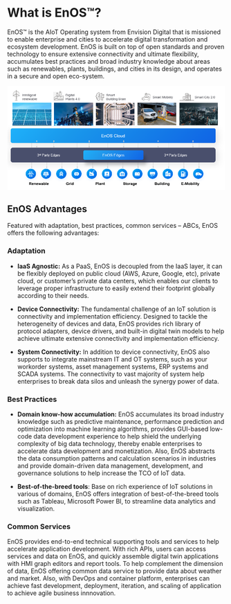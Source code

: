 # What is EnOS™?

EnOS™ is the AIoT Operating system from Envision Digital that is missioned to enable enterprise and cities to accelerate digital transformation and ecosystem development. EnOS is built on top of open standards and proven technology to ensure extensive connectivity and ultimate flexibility, accumulates best practices and broad industry knowledge about areas such as renewables, plants, buildings, and cities in its design, and operates in a secure and open eco-system.

![EnOS Business Architecture](media/architecture.png)

## EnOS Advantages

Featured with adaptation, best practices, common services – ABCs, EnOS offers the following advantages:

### Adaptation

- **IaaS Agnostic:** As a PaaS, EnOS is decoupled from the IaaS layer, it can be flexibly deployed on public cloud (AWS, Azure, Google, etc), private cloud, or customer’s private data centers, which enables our clients to leverage proper infrastructure to easily extend their footprint globally according to their needs.

- **Device Connectivity:** The fundamental challenge of an IoT solution is connectivity and implementation efficiency. Designed to tackle the heterogeneity of devices and data, EnOS provides rich library of protocol adapters, device drivers, and built-in digital twin models to help achieve ultimate extensive connectivity and implementation efficiency.

- **System Connectivity:** In addition to device connectivity, EnOS also supports to integrate mainstream IT and OT systems, such as your workorder systems, asset management systems, ERP systems and SCADA systems. The connectivity to vast majority of system help enterprises to break data silos and unleash the synergy power of data.

### Best Practices

- **Domain know-how accumulation:** EnOS accumulates its broad industry knowledge such as predictive maintenance, performance prediction and optimization into machine learning algorithms, provides GUI-based low-code data development experience to help shield the underlying complexity of big data technology, thereby enable enterprises to accelerate data development and monetization. Also, EnOS abstracts the data consumption patterns and calculation scenarios in industries and provide domain-driven data management, development, and governance solutions to help increase the TCO of IoT data.

- **Best-of-the-breed tools**: Base on rich experience of IoT solutions in various of domains, EnOS offers integration of best-of-the-breed tools such as Tableau, Microsoft Power BI, to streamline data analytics and visualization.

### Common Services

EnOS provides end-to-end technical supporting tools and services to help
accelerate application development. With rich APIs, users can access services
and data on EnOS, and quickly assemble digital twin applications with HMI graph editors and report tools. To help complement the dimension of data, EnOS offering common data service to provide data about weather and market. Also, with DevOps and container platform, enterprises can achieve fast development, deployment, iteration, and scaling of application to achieve agile business innnovation.


